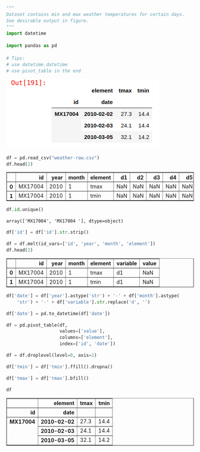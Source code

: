 ```python
"""
Dataset contains min and max weather temperatures for certain days. 
See desirable output in figure.
"""
import datetime

import pandas as pd

# Tips:
# use datetime.datetime
# use pivot_table in the end
```

![to obtain](weather_final.png)


```python
df = pd.read_csv("weather-raw.csv")
df.head(2)
```




<div>
<style scoped>
    .dataframe tbody tr th:only-of-type {
        vertical-align: middle;
    }

    .dataframe tbody tr th {
        vertical-align: top;
    }

    .dataframe thead th {
        text-align: right;
    }
</style>
<table border="1" class="dataframe">
  <thead>
    <tr style="text-align: right;">
      <th></th>
      <th>id</th>
      <th>year</th>
      <th>month</th>
      <th>element</th>
      <th>d1</th>
      <th>d2</th>
      <th>d3</th>
      <th>d4</th>
      <th>d5</th>
      <th>d6</th>
      <th>d7</th>
      <th>d8</th>
    </tr>
  </thead>
  <tbody>
    <tr>
      <th>0</th>
      <td>MX17004</td>
      <td>2010</td>
      <td>1</td>
      <td>tmax</td>
      <td>NaN</td>
      <td>NaN</td>
      <td>NaN</td>
      <td>NaN</td>
      <td>NaN</td>
      <td>NaN</td>
      <td>NaN</td>
      <td>NaN</td>
    </tr>
    <tr>
      <th>1</th>
      <td>MX17004</td>
      <td>2010</td>
      <td>1</td>
      <td>tmin</td>
      <td>NaN</td>
      <td>NaN</td>
      <td>NaN</td>
      <td>NaN</td>
      <td>NaN</td>
      <td>NaN</td>
      <td>NaN</td>
      <td>NaN</td>
    </tr>
  </tbody>
</table>
</div>




```python
df.id.unique()
```




    array(['MX17004', 'MX17004 '], dtype=object)




```python
df['id'] = df['id'].str.strip()
```


```python
df = df.melt(id_vars=['id', 'year', 'month', 'element'])
df.head(2)
```




<div>
<style scoped>
    .dataframe tbody tr th:only-of-type {
        vertical-align: middle;
    }

    .dataframe tbody tr th {
        vertical-align: top;
    }

    .dataframe thead th {
        text-align: right;
    }
</style>
<table border="1" class="dataframe">
  <thead>
    <tr style="text-align: right;">
      <th></th>
      <th>id</th>
      <th>year</th>
      <th>month</th>
      <th>element</th>
      <th>variable</th>
      <th>value</th>
    </tr>
  </thead>
  <tbody>
    <tr>
      <th>0</th>
      <td>MX17004</td>
      <td>2010</td>
      <td>1</td>
      <td>tmax</td>
      <td>d1</td>
      <td>NaN</td>
    </tr>
    <tr>
      <th>1</th>
      <td>MX17004</td>
      <td>2010</td>
      <td>1</td>
      <td>tmin</td>
      <td>d1</td>
      <td>NaN</td>
    </tr>
  </tbody>
</table>
</div>




```python
df['date'] = df['year'].astype('str') + '-' + df['month'].astype(
    'str') + '-' + df['variable'].str.replace('d', '')
```


```python
df['date'] = pd.to_datetime(df['date'])
```


```python
df = pd.pivot_table(df,
                    values=['value'],
                    columns=['element'],
                    index=['id', 'date'])
```


```python
df = df.droplevel(level=0, axis=1)
```


```python
df['tmin'] = df['tmin'].ffill().dropna()
```


```python
df['tmax'] = df['tmax'].bfill()
```


```python
df
```




<div>
<style scoped>
    .dataframe tbody tr th:only-of-type {
        vertical-align: middle;
    }

    .dataframe tbody tr th {
        vertical-align: top;
    }

    .dataframe thead th {
        text-align: right;
    }
</style>
<table border="1" class="dataframe">
  <thead>
    <tr style="text-align: right;">
      <th></th>
      <th>element</th>
      <th>tmax</th>
      <th>tmin</th>
    </tr>
    <tr>
      <th>id</th>
      <th>date</th>
      <th></th>
      <th></th>
    </tr>
  </thead>
  <tbody>
    <tr>
      <th rowspan="3" valign="top">MX17004</th>
      <th>2010-02-02</th>
      <td>27.3</td>
      <td>14.4</td>
    </tr>
    <tr>
      <th>2010-02-03</th>
      <td>24.1</td>
      <td>14.4</td>
    </tr>
    <tr>
      <th>2010-03-05</th>
      <td>32.1</td>
      <td>14.2</td>
    </tr>
  </tbody>
</table>
</div>


